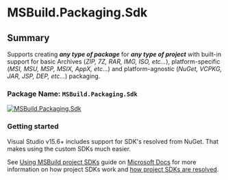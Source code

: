 # MSBuild.Packaging.Sdk

## Summary

Supports creating ___any type of package___ for ___any type of project___ with built-in support for basic Archives (_ZIP, 7Z, RAR, IMG, ISO, etc…_), platform-specific (_MSI, MSU, MSP, MSIX, AppX, etc…_) and platform-agnostic (_NuGet, VCPKG, JAR, JSP, DEP, etc…_) packaging.

### Package Name: `MSBuild.Packaging.Sdk`

[![MSBuild.Packaging.Sdk](https://img.shields.io/myget/msbuild-sdks/v/MSBuild.Packaging.Sdk?style=flat-square&logo=nuget)](https://myget.org/feed/msbuild-sdks/package/nuget/MSBuild.Packaging.Sdk)

### Getting started

Visual Studio v15.6+ includes support for SDK's resolved from NuGet.
That makes using the custom SDKs much easier.

See [Using MSBuild project SDKs][msbuild-sdk-usage] guide on [Microsoft Docs](https://docs.ms) for more information on how project SDKs work and [how project SDKs are resolved][msbuild-sdk-resolver].

[msbuild-sdk-usage]: https://docs.microsoft.com/visualstudio/msbuild/how-to-use-project-sdk
[msbuild-sdk-resolver]: https://docs.microsoft.com/visualstudio/msbuild/how-to-use-project-sdk#how-project-sdks-are-resolved
